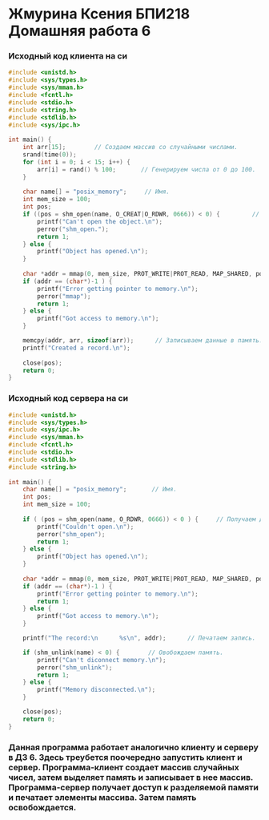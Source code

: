 # Жмурина Ксения БПИ218 Домашняя работа 6
### Исходный код клиента на си

```c
#include <unistd.h>
#include <sys/types.h>
#include <sys/mman.h>
#include <fcntl.h>
#include <stdio.h>
#include <string.h>
#include <stdlib.h>
#include <sys/ipc.h>
 
int main() {
    int arr[15];        // Создаем массив со случайными числами.
    srand(time(0));
    for (int i = 0; i < 15; i++) {
        arr[i] = rand() % 100;       // Генерируем числа от 0 до 100.
    }
    
    char name[] = "posix_memory";     // Имя.
    int mem_size = 100;
    int pos;
    if ((pos = shm_open(name, O_CREAT|O_RDWR, 0666)) < 0) {         // Создаем разделяемую память.
        printf("Can't open the object.\n");
        perror("shm_open.");
        return 1;
    } else {
        printf("Object has opened.\n");
    }
    
    char *addr = mmap(0, mem_size, PROT_WRITE|PROT_READ, MAP_SHARED, pos, 0);     // Определяем доступ к памяти.
    if (addr == (char*)-1 ) {
        printf("Error getting pointer to memory.\n");
        perror("mmap");
        return 1;
    } else {
        printf("Got access to memory.\n");
    }

    memcpy(addr, arr, sizeof(arr));      // Записываем данные в память.
    printf("Created a record.\n");
    
    close(pos);
    return 0;
}
```
### Исходный код сервера на си

```c
#include <unistd.h>
#include <sys/types.h>
#include <sys/ipc.h>
#include <sys/mman.h>
#include <fcntl.h>
#include <stdio.h>
#include <stdlib.h>
#include <string.h>
 
int main() {
    char name[] = "posix_memory";       // Имя.
    int pos;
    int mem_size = 100;
    
    if ( (pos = shm_open(name, O_RDWR, 0666)) < 0 ) {     // Получаем доступ к памяти.
        printf("Couldn't open.\n");
        perror("shm_open");
        return 1;
    } else {
        printf("Object has opened.\n");
    }
 
    char *addr = mmap(0, mem_size, PROT_WRITE|PROT_READ, MAP_SHARED, pos, 0);  // Указываем на память.
    if (addr == (char*)-1 ) {
        printf("Error getting pointer to memory.\n");
        return 1;
    } else {
        printf("Got access to memory.\n");
    }

    printf("The record:\n      %s\n", addr);      // Печатаем запись.

    if (shm_unlink(name) < 0) {        // Овобождаем память.
        printf("Can't diconnect memory.\n");
        perror("shm_unlink");
        return 1;
    } else {
        printf("Memory disconnected.\n");
    }

    close(pos);
    return 0;
}
```

### Данная программа работает аналогично клиенту и серверу в ДЗ 6. Здесь треубется поочередно запустить клиент и сервер. Программа-клиент создает массив случайных чисел, затем выделяет память и записывает в нее массив. Программа-сервер получает доступ к разделяемой памяти и печатает элементы массива. Затем память освобождается.

